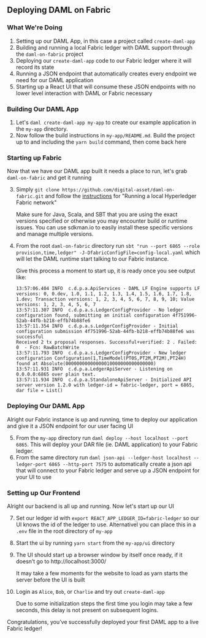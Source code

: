 ## Deploying DAML on Fabric

### What We're Doing

1. Setting up our DAML App, in this case a project called `create-daml-app`
2. Building and running a local Fabric ledger with DAML support through the `daml-on-fabric` project
3. Deploying our `create-daml-app` code to our Fabric ledger where it will record its state
4. Running a JSON endpoint that automatically creates every endpoint we need for our DAML application
5. Starting up a React UI that will consume these JSON endpoints with no lower level interaction with DAML or Fabric necessary


### Building Our DAML App

1. Let's `daml create-daml-app my-app` to create our example application in the `my-app` directory.
2. Now follow the build instructions in `my-app/README.md`. Build the project up to and including the `yarn build` command, then come back here

### Starting up Fabric

Now that we have our DAML app built it needs a place to run, let's grab `daml-on-fabric` and get it running

3. Simply `git clone https://github.com/digital-asset/daml-on-fabric.git` and follow the [instructions](https://github.com/digital-asset/daml-on-fabric) for "Running a local Hyperledger Fabric network"

	Make sure for Java, Scala, and SBT that you are using the exact versions specified or otherwise you may encounter build or runtime issues. You can use sdkman.io to easily install these specific versions and manage multiple versions.

4. From the root `daml-on-fabric` directory run `sbt "run --port 6865 --role provision,time,ledger" -J-DfabricConfigFile=config-local.yaml` which will let the DAML runtime start talking to our Fabric instance.

	Give this process a moment to start up, it is ready once you see output like:

    ```
    13:57:06.404 INFO  c.d.p.a.ApiServices - DAML LF Engine supports LF versions: 0, 0.dev, 1.0, 1.1, 1.2, 1.3, 1.4, 1.5, 1.6, 1.7, 1.8, 1.dev; Transaction versions: 1, 2, 3, 4, 5, 6, 7, 8, 9, 10; Value versions: 1, 2, 3, 4, 5, 6, 7
    13:57:11.307 INFO  c.d.p.a.s.LedgerConfigProvider - No ledger configuration found, submitting an initial configuration 4f751996-52ab-44fb-b218-effb74b88fe6
    13:57:11.354 INFO  c.d.p.a.s.LedgerConfigProvider - Initial configuration submission 4f751996-52ab-44fb-b218-effb74b88fe6 was successful
    Received 2 tx proposal responses. Successful+verified: 2 . Failed: 0  - Fcn: RawBatchWrite 
    13:57:11.793 INFO  c.d.p.a.s.LedgerConfigProvider - New ledger configuration Configuration(1,TimeModel(PT0S,PT2M,PT2M),PT24H) found at Absolute(00000000000000010000000000000000)
    13:57:11.931 INFO  c.d.p.a.LedgerApiServer - Listening on 0.0.0.0:6865 over plain text.
    13:57:11.934 INFO  c.d.p.a.StandaloneApiServer - Initialized API server version 1.2.0 with ledger-id = fabric-ledger, port = 6865, dar file = List()
    ```

### Deploying Our DAML App

Alright our Fabric instance is up and running, time to deploy our application and give it a JSON endpoint for our user facing UI

5. From the `my-app` directory run `daml deploy --host localhost --port 6865`. This will deploy your DAR file (ie. DAML application) to your Fabric ledger.
6. From the same directory run `daml json-api --ledger-host localhost --ledger-port 6865 --http-port 7575` to automatically create a json api that will connect to your Fabric ledger and serve up a JSON endpoint for your UI to use

### Setting up Our Frontend

Alright our backend is all up and running. Now let's start up our UI

7. Set our ledger id with `export REACT_APP_LEDGER_ID=fabric-ledger` so our UI knows the id of the ledger to use. Alternativel you can place this in a `.env` file in the root directory of `my-app`
8. Start the ui by running `yarn start` from the `my-app/ui` directory
9. The UI should start up a browser window by itself once ready, if it doesn’t go to http://localhost:3000/

	It may take a few moments for the website to load as yarn starts the server before the UI is built

10. Login as `Alice`, `Bob`, or `Charlie` and try out `create-daml-app`

	Due to some initialization steps the first time you login may take a few seconds, this delay is not present on subsequent logins.

Congratulations, you’ve successfully deployed your first DAML app to a live Fabric ledger!
